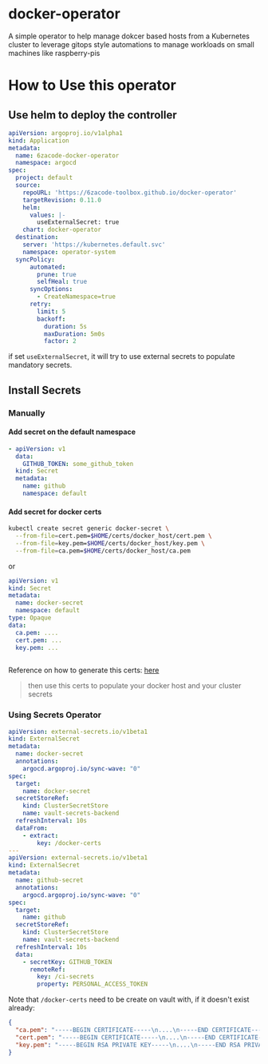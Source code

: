 # docker-operator
A simple operator to help manage dokcer based hosts from a Kubernetes cluster to leverage gitops style automations to manage workloads on small machines like raspberry-pis


# How to Use this operator

## Use helm to deploy the controller

```yaml
apiVersion: argoproj.io/v1alpha1
kind: Application
metadata:
  name: 6zacode-docker-operator
  namespace: argocd
spec: 
  project: default
  source:
    repoURL: 'https://6zacode-toolbox.github.io/docker-operator'
    targetRevision: 0.11.0
    helm:
      values: |-
        useExternalSecret: true
    chart: docker-operator    
  destination:
    server: 'https://kubernetes.default.svc'
    namespace: operator-system
  syncPolicy:
      automated:
        prune: true
        selfHeal: true
      syncOptions:
        - CreateNamespace=true
      retry:
        limit: 5
        backoff:
          duration: 5s
          maxDuration: 5m0s
          factor: 2
```
if set `useExternalSecret`, it will try to use external secrets to populate mandatory secrets. 


## Install Secrets

### Manually 
#### Add secret on the default namespace 

```yaml 
- apiVersion: v1
  data:
    GITHUB_TOKEN: some_github_token
  kind: Secret
  metadata:
    name: github
    namespace: default
```
#### Add secret for docker certs

```bash 
kubectl create secret generic docker-secret \
  --from-file=cert.pem=$HOME/certs/docker_host/cert.pem \
  --from-file=key.pem=$HOME/certs/docker_host/key.pem \
  --from-file=ca.pem=$HOME/certs/docker_host/ca.pem
```

or
```yaml 
apiVersion: v1
kind: Secret
metadata:
  name: docker-secret
  namespace: default  
type: Opaque
data:
  ca.pem: ....
  cert.pem: ...
  key.pem: ...
  
```

Reference on how to generate this certs: [here](https://medium.com/p/c95e78817fa6)
> then use this certs to populate your docker host and your cluster secrets

### Using Secrets Operator

```yaml
apiVersion: external-secrets.io/v1beta1
kind: ExternalSecret
metadata:
  name: docker-secret
  annotations:
    argocd.argoproj.io/sync-wave: "0"
spec:
  target:
    name: docker-secret
  secretStoreRef:
    kind: ClusterSecretStore
    name: vault-secrets-backend
  refreshInterval: 10s
  dataFrom:
    - extract:      
        key: /docker-certs
---
apiVersion: external-secrets.io/v1beta1
kind: ExternalSecret
metadata:
  name: github-secret
  annotations:
    argocd.argoproj.io/sync-wave: "0"
spec:
  target:
    name: github
  secretStoreRef:
    kind: ClusterSecretStore
    name: vault-secrets-backend
  refreshInterval: 10s
  data:
    - secretKey: GITHUB_TOKEN
      remoteRef:
        key: /ci-secrets        
        property: PERSONAL_ACCESS_TOKEN

```

Note that `/docker-certs` need to be create on vault with, if it doesn't exist already: 

```json
{
  "ca.pem": "-----BEGIN CERTIFICATE-----\n....\n-----END CERTIFICATE-----",
  "cert.pem": "-----BEGIN CERTIFICATE-----\n....\n-----END CERTIFICATE-----",
  "key.pem": "-----BEGIN RSA PRIVATE KEY-----\n....\n-----END RSA PRIVATE KEY-----"
}
```